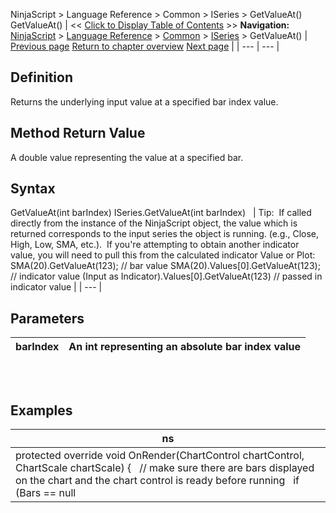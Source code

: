 ﻿
NinjaScript > Language Reference > Common > ISeries<T> > GetValueAt()
GetValueAt()
| << [Click to Display Table of Contents](getvalueat.md) >> **Navigation:**     [NinjaScript](ninjascript-1.md) > [Language Reference](language_reference_wip-1.md) > [Common](common-1.md) > [ISeries<T>](iseriest-1.md) > GetValueAt() | [Previous page](iseries_count-1.md) [Return to chapter overview](iseriest-1.md) [Next page](isvaliddatapoint-1.md) |
| --- | --- |
## Definition
Returns the underlying input value at a specified bar index value.
 
## Method Return Value
A double value representing the value at a specified bar.
 
## Syntax
GetValueAt(int barIndex)
ISeries<T>.GetValueAt(int barIndex)
 
| Tip:  If called directly from the instance of the NinjaScript object, the value which is returned corresponds to the input series the object is running. (e.g., Close, High, Low, SMA, etc.).  If you're attempting to obtain another indicator value, you will need to pull this from the calculated indicator Value or Plot:   SMA(20).GetValueAt(123); // bar value SMA(20).Values[0].GetValueAt(123); // indicator value (Input as Indicator).Values[0].GetValueAt(123) // passed in indicator value |
| --- |

## Parameters
| barIndex | An int representing an absolute bar index value |
| --- | --- |

## 
 
## Examples
| ns |
| --- |
| protected override void OnRender(ChartControl chartControl, ChartScale chartScale) {    // make sure there are bars displayed on the chart and the chart control is ready before running    if (Bars == null || chartControl == null)      return;            // loop through all the visable bars on the chart    for (int i = ChartBars.FromIndex - 1; i >= BarsRequiredToPlot; i--)    {      double value = GetValueAt(i);      Print(string.Format("The value at bar {0} is {1}", i, value));          } } |
